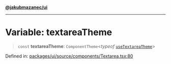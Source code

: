 [**@jakubmazanec/ui**](../README.md)

---

# Variable: textareaTheme

> `const` **textareaTheme**: `ComponentTheme`\<_typeof_
> [`useTextareaTheme`](../functions/useTextareaTheme.md)\>

Defined in:
[packages/ui/source/components/Textarea.tsx:80](https://github.com/jakubmazanec/tools/blob/412167e80a7675933e43d5220a19d05130301e2d/packages/ui/source/components/Textarea.tsx#L80)
